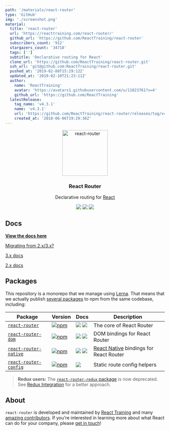 ```yaml
---
path: '/materials/react-router'
type: 'GitHub'
img: './screenshot.png'
material:
  title: 'react-router'
  url: 'https://reacttraining.com/react-router/'
  github_url: 'https://github.com/ReactTraining/react-router'
  subscribers_count: '912'
  stargazers_count: '34718'
  tags: ['']
  subtitle: 'Declarative routing for React'
  clone_url: 'https://github.com/ReactTraining/react-router.git'
  ssh_url: 'git@github.com:ReactTraining/react-router.git'
  pushed_at: '2019-02-08T15:29:12Z'
  updated_at: '2019-02-10T21:23:11Z'
  author:
    name: 'ReactTraining'
    avatar: 'https://avatars1.githubusercontent.com/u/11823761?v=4'
    github_url: 'https://github.com/ReactTraining'
  latestRelease:
    tag_name: 'v4.3.1'
    name: 'v4.3.1'
    url: 'https://github.com/ReactTraining/react-router/releases/tag/v4.3.1'
    created_at: '2018-06-06T19:29:36Z'
---
```

<p align='center'>
  <a href='https://reacttraining.com/react-router/'>
    <img alt='react-router' src='https://reacttraining.com/react-router/android-chrome-144x144.png' width='144'>
  </a>
</p>

<h3 align='center'>
  React Router
</h3>

<p align='center'>
  Declarative routing for <a href='https://facebook.github.io/react'>React</a>
</p>

<p align='center'>
  <a href='https://www.npmjs.com/package/react-router'><img src='https://img.shields.io/npm/v/react-router.svg?style=flat-square'></a>
  <a href='https://www.npmjs.com/package/react-router'><img src='https://img.shields.io/npm/dm/react-router.svg?style=flat-square'></a>
  <a href='https://travis-ci.org/ReactTraining/react-router'><img src='https://img.shields.io/travis/ReactTraining/react-router/master.svg?style=flat-square'></a>
</p>

## Docs

**[View the docs here](https://reacttraining.com/react-router)**

[Migrating from 2.x/3.x?](/packages/react-router/docs/guides/migrating.md)

[3.x docs](https://github.com/ReactTraining/react-router/blob/v3/docs)

[2.x docs](https://github.com/ReactTraining/react-router/blob/v2.8.1/docs)

## Packages

This repository is a monorepo that we manage using [Lerna](https://github.com/lerna/lerna). That means that we actually publish [several packages](/packages) to npm from the same codebase, including:

| Package                                                | Version                                                                                                                             | Docs                                                                                                                                                                                                                                                                          | Description                                                                        |
| ------------------------------------------------------ | ----------------------------------------------------------------------------------------------------------------------------------- | ----------------------------------------------------------------------------------------------------------------------------------------------------------------------------------------------------------------------------------------------------------------------------- | ---------------------------------------------------------------------------------- |
| [`react-router`](/packages/react-router)               | [![npm](https://img.shields.io/npm/v/react-router.svg?style=flat-square)](https://www.npmjs.com/package/react-router)               | [![](https://img.shields.io/badge/API%20Docs-site-green.svg?style=flat-square)](https://reacttraining.com/react-router/core/guides/quick-start) [![](https://img.shields.io/badge/API%20Docs-markdown-lightgrey.svg?style=flat-square)](/packages/react-router/docs)          | The core of React Router                                                           |
| [`react-router-dom`](/packages/react-router-dom)       | [![npm](https://img.shields.io/npm/v/react-router-dom.svg?style=flat-square)](https://www.npmjs.com/package/react-router-dom)       | [![](https://img.shields.io/badge/API%20Docs-site-green.svg?style=flat-square)](https://reacttraining.com/react-router/web/guides/quick-start) [![](https://img.shields.io/badge/API%20Docs-markdown-lightgrey.svg?style=flat-square)](/packages/react-router-dom/docs)       | DOM bindings for React Router                                                      |
| [`react-router-native`](/packages/react-router-native) | [![npm](https://img.shields.io/npm/v/react-router-native.svg?style=flat-square)](https://www.npmjs.com/package/react-router-native) | [![](https://img.shields.io/badge/API%20Docs-site-green.svg?style=flat-square)](https://reacttraining.com/react-router/native/guides/quick-start) [![](https://img.shields.io/badge/API%20Docs-markdown-lightgrey.svg?style=flat-square)](/packages/react-router-native/docs) | [React Native](https://facebook.github.io/react-native/) bindings for React Router |
| [`react-router-config`](/packages/react-router-config) | [![npm](https://img.shields.io/npm/v/react-router-config.svg?style=flat-square)](https://www.npmjs.com/package/react-router-config) | [![](https://img.shields.io/badge/API%20Docs-readme-orange.svg?style=flat-square)](/packages/react-router-config/#readme)                                                                                                                                                     | Static route config helpers                                                        |

> **Redux users:** The [`react-router-redux` package](https://github.com/ReactTraining/react-router/tree/5345a820818c8d43ac923558670538a479ac2234/packages/react-router-redux) is now deprecated. See [Redux Integration](https://reacttraining.com/react-router/web/guides/redux-integration) for a better approach.

## About

`react-router` is developed and maintained by [React Training](https://reacttraining.com) and many [amazing contributors](https://github.com/ReactTraining/react-router/graphs/contributors). If you're interested in learning more about what React can do for your company, please [get in touch](mailto:hello@reacttraining.com)!
